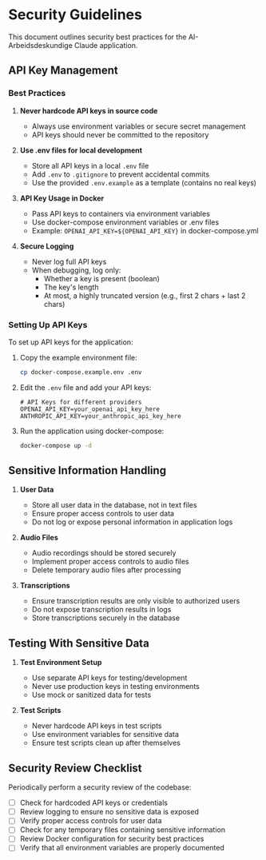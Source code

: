 # Security Guidelines

This document outlines security best practices for the AI-Arbeidsdeskundige Claude application.

## API Key Management

### Best Practices

1. **Never hardcode API keys in source code**
   - Always use environment variables or secure secret management
   - API keys should never be committed to the repository

2. **Use .env files for local development**
   - Store all API keys in a local `.env` file
   - Add `.env` to `.gitignore` to prevent accidental commits
   - Use the provided `.env.example` as a template (contains no real keys)

3. **API Key Usage in Docker**
   - Pass API keys to containers via environment variables
   - Use docker-compose environment variables or .env files
   - Example: `OPENAI_API_KEY=${OPENAI_API_KEY}` in docker-compose.yml

4. **Secure Logging**
   - Never log full API keys
   - When debugging, log only:
     - Whether a key is present (boolean)
     - The key's length
     - At most, a highly truncated version (e.g., first 2 chars + last 2 chars)

### Setting Up API Keys

To set up API keys for the application:

1. Copy the example environment file:
   ```bash
   cp docker-compose.example.env .env
   ```

2. Edit the `.env` file and add your API keys:
   ```
   # API Keys for different providers
   OPENAI_API_KEY=your_openai_api_key_here
   ANTHROPIC_API_KEY=your_anthropic_api_key_here
   ```

3. Run the application using docker-compose:
   ```bash
   docker-compose up -d
   ```

## Sensitive Information Handling

1. **User Data**
   - Store all user data in the database, not in text files
   - Ensure proper access controls to user data
   - Do not log or expose personal information in application logs

2. **Audio Files**
   - Audio recordings should be stored securely
   - Implement proper access controls to audio files
   - Delete temporary audio files after processing

3. **Transcriptions**
   - Ensure transcription results are only visible to authorized users
   - Do not expose transcription results in logs
   - Store transcriptions securely in the database

## Testing With Sensitive Data

1. **Test Environment Setup**
   - Use separate API keys for testing/development
   - Never use production keys in testing environments
   - Use mock or sanitized data for tests

2. **Test Scripts**
   - Never hardcode API keys in test scripts
   - Use environment variables for sensitive data
   - Ensure test scripts clean up after themselves

## Security Review Checklist

Periodically perform a security review of the codebase:

- [ ] Check for hardcoded API keys or credentials
- [ ] Review logging to ensure no sensitive data is exposed
- [ ] Verify proper access controls for user data
- [ ] Check for any temporary files containing sensitive information
- [ ] Review Docker configuration for security best practices
- [ ] Verify that all environment variables are properly documented